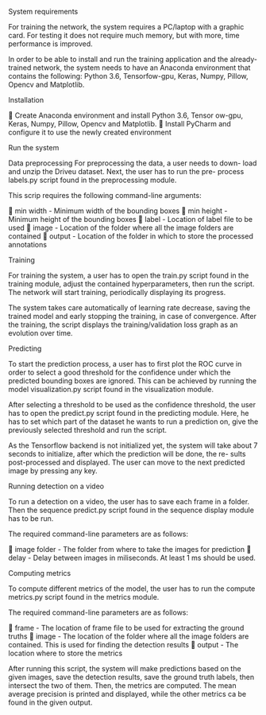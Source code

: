 
System requirements

For training the network, the system requires a PC/laptop with a graphic
card. For testing it does not require much memory, but with more, time performance is improved.

In order to be able to install and run the training application and the
already-trained network, the system needs to have an Anaconda environment
that contains the following: Python 3.6, Tensorfow-gpu, Keras, Numpy, Pillow, Opencv and Matplotlib.

Installation

 Create Anaconda environment and install Python 3.6, Tensor
ow-gpu,
Keras, Numpy, Pillow, Opencv and Matplotlib.
 Install PyCharm and configure it to use the newly created environment

Run the system

Data preprocessing For preprocessing the data, a user needs to down-
load and unzip the Driveu dataset. Next, the user has to run the pre-
process labels.py script found in the preprocessing module.

This scrip requires the following command-line arguments:

 min width - Minimum width of the bounding boxes
 min height - Minimum height of the bounding boxes
 label - Location of label file to be used
 image - Location of the folder where all the image folders are
contained
 output - Location of the folder in which to store the processed
annotations

Training 

For training the system, a user has to open the train.py script
found in the training module, adjust the contained hyperparameters, then
run the script. The network will start training, periodically displaying its
progress.

The system takes care automatically of learning rate decrease, saving
the trained model and early stopping the training, in case of convergence.
After the training, the script displays the training/validation loss graph as
an evolution over time.

Predicting 

To start the prediction process, a user has to first plot the ROC
curve in order to select a good threshold for the confidence under which the
predicted bounding boxes are ignored. This can be achieved by running the
model visualization.py script found in the visualization module.

After selecting a threshold to be used as the confidence threshold, the
user has to open the predict.py script found in the predicting module. Here,
he has to set which part of the dataset he wants to run a prediction on, give
the previously selected threshold and run the script.

As the Tensorflow backend is not initialized yet, the system will take
about 7 seconds to initialize, after which the prediction will be done, the re-
sults post-processed and displayed. The user can move to the next predicted
image by pressing any key.

Running detection on a video

To run a detection on a video, the user
has to save each frame in a folder. Then the sequence predict.py script
found in the sequence display module has to be run.

The required command-line parameters are as follows:

 image folder - The folder from where to take the images for prediction
 delay - Delay between images in miliseconds. At least 1 ms should be
used.

Computing metrics 

To compute different metrics of the model, the user
has to run the compute metrics.py script found in the metrics module.

The required command-line parameters are as follows:

 frame - The location of frame file to be used for extracting the
ground truths
 image - The location of the folder where all the image folders are
contained. This is used for finding the detection results
 output - The location where to store the metrics

After running this script, the system will make predictions based on the
given images, save the detection results, save the ground truth labels, then
intersect the two of them. Then, the metrics are computed. The mean
average precision is printed and displayed, while the other metrics ca be
found in the given output.

